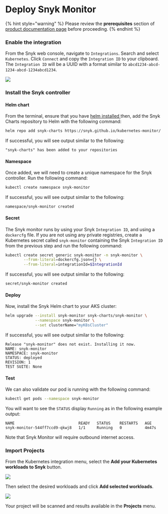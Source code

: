 # Deploy Snyk Monitor

{% hint style="warning" %}
Please review the **prerequisites** section of [product documentation page](https://support.snyk.io/hc/en-us/articles/360003916158-Install-the-Snyk-controller-with-Helm) before proceeding.
{% endhint %}

### Enable the integration

From the Snyk web console, navigate to `Integrations`. Search and select `Kubernetes`. Click `Connect` and copy the `Integration ID` to your clipboard. The `Integration ID` will be a UUID with a format similar to `abcd1234-abcd-1234-abcd-1234abcd1234`.

![](../../../../.gitbook/assets/snyk_integrations_01.png)

### Install the Snyk controller

#### Helm chart

From the terminal, ensure that you have [helm installed ](https://helm.sh/docs/intro/install/)then, add the Snyk Charts repository to Helm with the following command:

```bash
helm repo add snyk-charts https://snyk.github.io/kubernetes-monitor/
```

If successful, you will see output similar to the following:

```text
"snyk-charts" has been added to your repositories
```

#### Namespace

Once added, we will need to create a unique namespace for the Snyk controller. Run the following command:

```bash
kubectl create namespace snyk-monitor
```

If successful, you will see output similar to the following:

```text
namespace/snyk-monitor created
```

#### Secret

The Snyk monitor runs by using your Snyk `Integration ID`, and using a `dockercfg` file. If you are not using any private registries, create a Kubernetes secret called `snyk-monitor` containing the Snyk `Integration ID` from the previous step and run the following command:

```bash
kubectl create secret generic snyk-monitor -n snyk-monitor \
        --from-literal=dockercfg.json={} \
        --from-literal=integrationId=$IntegrationId
```

If successful, you will see output similar to the following:

```text
secret/snyk-monitor created
```

#### Deploy

Now, install the Snyk Helm chart to your AKS cluster:

```bash
helm upgrade --install snyk-monitor snyk-charts/snyk-monitor \
             --namespace snyk-monitor \
             --set clusterName="myK8sCluster"
```

If successful, you will see output similar to the following:

```text
Release "snyk-monitor" does not exist. Installing it now.
NAME: snyk-monitor
NAMESPACE: snyk-monitor
STATUS: deployed
REVISION: 1
TEST SUITE: None
```

#### Test

We can also validate our pod is running with the following command:

```bash
kubectl get pods --namespace snyk-monitor
```

You will want to see the `STATUS` display `Running` as in the following example output:

```text
NAME                            READY   STATUS    RESTARTS   AGE
snyk-monitor-544ff7ccd9-qkwj8   1/1     Running   0          4m47s
```

Note that Snyk Monitor will require outbound internet access.

### Import Projects

From the Kubernetes integration menu, select the **Add your Kubernetes workloads to Snyk** button.

![](../../../../.gitbook/assets/snyk-k8s-config-01.png)

Then select the desired workloads and click **Add selected workloads**.

![](../../../../.gitbook/assets/snyk-k8s-import-01.png)

Your project will be scanned and results available in the **Projects** menu.

